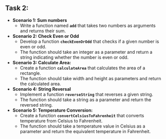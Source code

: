 ## Task 2:

- **Scenario 1: Sum numbers**
    - Write a function named **`add`** that takes two numbers as arguments and returns their sum.
- **Scenario 2: Check Even or Odd**
    - Develop a function **`checkEvenOrOdd`** that checks if a given number is even or odd.
    - The function should take an integer as a parameter and return a string indicating whether the number is even or odd.
- **Scenario 3: Calculate Area:**
    - Create a function **`calculateArea`** that calculates the area of a rectangle.
    - The function should take width and height as parameters and return the calculated area.
- **Scenario 4: String Reversal**
    - Implement a function **`reverseString`** that reverses a given string.
    - The function should take a string as a parameter and return the reversed string.
- **Scenario 5: Temperature Conversion:**
    - Create a function **`convertCelsiusToFahrenheit`** that converts temperature from Celsius to Fahrenheit.
    - The function should take a temperature value in Celsius as a parameter and return the equivalent temperature in Fahrenheit.

